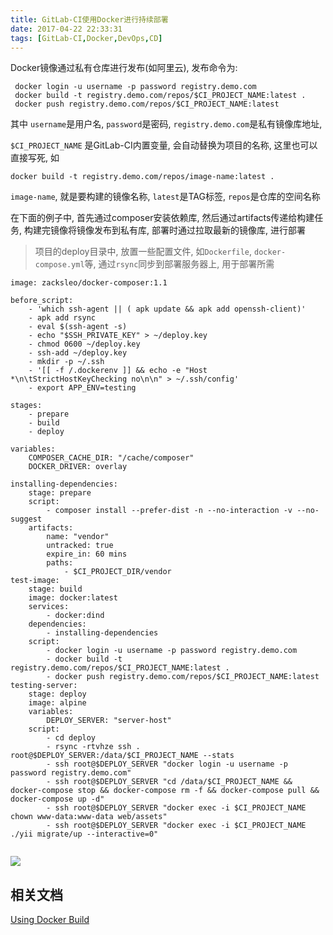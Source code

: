 ```yaml
---
title: GitLab-CI使用Docker进行持续部署
date: 2017-04-22 22:33:31
tags: [GitLab-CI,Docker,DevOps,CD]
---
```


Docker镜像通过私有仓库进行发布(如阿里云), 发布命令为:

```
 docker login -u username -p password registry.demo.com
 docker build -t registry.demo.com/repos/$CI_PROJECT_NAME:latest .
 docker push registry.demo.com/repos/$CI_PROJECT_NAME:latest

```
其中 `username`是用户名, `password`是密码, `registry.demo.com`是私有镜像库地址,

`$CI_PROJECT_NAME` 是GitLab-CI内置变量, 会自动替换为项目的名称, 这里也可以直接写死, 如

`docker build -t registry.demo.com/repos/image-name:latest .`

`image-name`, 就是要构建的镜像名称, `latest`是TAG标签, `repos`是仓库的空间名称

在下面的例子中, 首先通过composer安装依赖库, 然后通过artifacts传递给构建任务, 构建完镜像将镜像发布到私有库, 
部署时通过拉取最新的镜像库, 进行部署

> 项目的deploy目录中, 放置一些配置文件, 如`Dockerfile`, `docker-compose.yml`等, 通过`rsync`同步到部署服务器上, 用于部署所需


```
image: zacksleo/docker-composer:1.1

before_script:
    - 'which ssh-agent || ( apk update && apk add openssh-client)'
    - apk add rsync
    - eval $(ssh-agent -s)
    - echo "$SSH_PRIVATE_KEY" > ~/deploy.key
    - chmod 0600 ~/deploy.key
    - ssh-add ~/deploy.key
    - mkdir -p ~/.ssh
    - '[[ -f /.dockerenv ]] && echo -e "Host *\n\tStrictHostKeyChecking no\n\n" > ~/.ssh/config'
    - export APP_ENV=testing

stages:
    - prepare    
    - build
    - deploy

variables:
    COMPOSER_CACHE_DIR: "/cache/composer"
    DOCKER_DRIVER: overlay

installing-dependencies:
    stage: prepare
    script:
        - composer install --prefer-dist -n --no-interaction -v --no-suggest
    artifacts:
        name: "vendor"
        untracked: true
        expire_in: 60 mins
        paths:
            - $CI_PROJECT_DIR/vendor    
test-image:
    stage: build
    image: docker:latest
    services:
        - docker:dind
    dependencies:
        - installing-dependencies
    script:
        - docker login -u username -p password registry.demo.com
        - docker build -t registry.demo.com/repos/$CI_PROJECT_NAME:latest .
        - docker push registry.demo.com/repos/$CI_PROJECT_NAME:latest
testing-server:
    stage: deploy
    image: alpine
    variables:
        DEPLOY_SERVER: "server-host"
    script:
        - cd deploy
        - rsync -rtvhze ssh . root@$DEPLOY_SERVER:/data/$CI_PROJECT_NAME --stats        
        - ssh root@$DEPLOY_SERVER "docker login -u username -p password registry.demo.com"
        - ssh root@$DEPLOY_SERVER "cd /data/$CI_PROJECT_NAME && docker-compose stop && docker-compose rm -f && docker-compose pull && docker-compose up -d"
        - ssh root@$DEPLOY_SERVER "docker exec -i $CI_PROJECT_NAME chown www-data:www-data web/assets"
        - ssh root@$DEPLOY_SERVER "docker exec -i $CI_PROJECT_NAME ./yii migrate/up --interactive=0"
    
```


![](http://ww1.sinaimg.cn/large/675eb504ly1fezvjdberyj20w30axdh2.jpg)


## 相关文档

[Using Docker Build](https://docs.gitlab.com/ce/ci/docker/using_docker_build.html)
